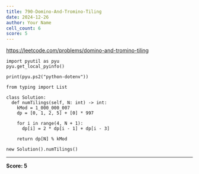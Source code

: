 ```yaml
---
title: 790-Domino-And-Tromino-Tiling
date: 2024-12-26
author: Your Name
cell_count: 6
score: 5
---
```


https://leetcode.com/problems/domino-and-tromino-tiling


```
import pyutil as pyu
pyu.get_local_pyinfo()
```


```
print(pyu.ps2("python-dotenv"))
```


```
from typing import List
```


```
class Solution:
  def numTilings(self, N: int) -> int:
    kMod = 1_000_000_007
    dp = [0, 1, 2, 5] + [0] * 997

    for i in range(4, N + 1):
      dp[i] = 2 * dp[i - 1] + dp[i - 3]

    return dp[N] % kMod
```


```
new Solution().numTilings()
```


---
**Score: 5**